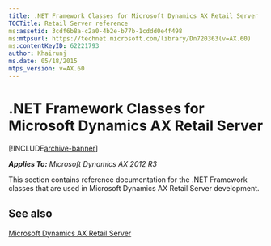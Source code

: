 ```yaml
---
title: .NET Framework Classes for Microsoft Dynamics AX Retail Server
TOCTitle: Retail Server reference
ms:assetid: 3cdf6b8a-c2a0-4b2e-b77b-1cddd0e4f498
ms:mtpsurl: https://technet.microsoft.com/library/Dn720363(v=AX.60)
ms:contentKeyID: 62221793
author: Khairunj
ms.date: 05/18/2015
mtps_version: v=AX.60
---
```


# .NET Framework Classes for Microsoft Dynamics AX Retail Server


[!INCLUDE[archive-banner](../includes/archive-banner.md)]


_**Applies To:** Microsoft Dynamics AX 2012 R3_

This section contains reference documentation for the .NET Framework classes that are used in Microsoft Dynamics AX Retail Server development.






## See also

[Microsoft Dynamics AX Retail Server](../microsoft-dynamics-ax-retail-server.md)

  


